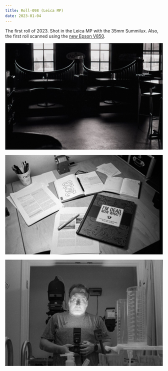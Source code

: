 ```yaml
---
title: Roll-098 (Leica MP)
date: 2023-01-04
---
```



The first roll of 2023. Shot in the Leica MP with the 35mm Summilux. Also, the first roll scanned using the [new Epson V850](/2022/back-to-scanning-film-with-a-real-scanner).


![HopCat interior](_hopcat.jpg)

![My desk](_desk.jpg)

![Accidental flash](_selfie.jpg)
